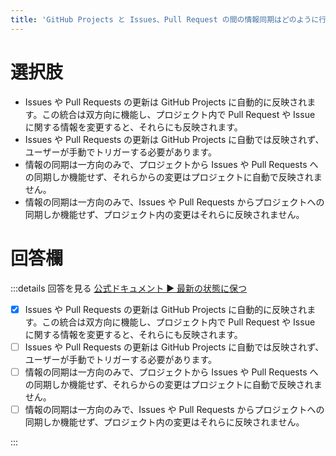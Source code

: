 ```yaml
---
title: 'GitHub Projects と Issues、Pull Request の間の情報同期はどのように行われますか？'
---
```


# 選択肢

- Issues や Pull Requests の更新は GitHub Projects に自動的に反映されます。この統合は双方向に機能し、プロジェクト内で Pull Request や Issue に関する情報を変更すると、それらにも反映されます。
- Issues や Pull Requests の更新は GitHub Projects に自動では反映されず、ユーザーが手動でトリガーする必要があります。
- 情報の同期は一方向のみで、プロジェクトから Issues や Pull Requests への同期しか機能せず、それらからの変更はプロジェクトに自動で反映されません。
- 情報の同期は一方向のみで、Issues や Pull Requests からプロジェクトへの同期しか機能せず、プロジェクト内の変更はそれらに反映されません。

# 回答欄

:::details 回答を見る
[公式ドキュメント ▶ 最新の状態に保つ](https://docs.github.com/ja/issues/planning-and-tracking-with-projects/learning-about-projects/about-projects#staying-up-to-date)

- [x] Issues や Pull Requests の更新は GitHub Projects に自動的に反映されます。この統合は双方向に機能し、プロジェクト内で Pull Request や Issue に関する情報を変更すると、それらにも反映されます。
- [ ] Issues や Pull Requests の更新は GitHub Projects に自動では反映されず、ユーザーが手動でトリガーする必要があります。
- [ ] 情報の同期は一方向のみで、プロジェクトから Issues や Pull Requests への同期しか機能せず、それらからの変更はプロジェクトに自動で反映されません。
- [ ] 情報の同期は一方向のみで、Issues や Pull Requests からプロジェクトへの同期しか機能せず、プロジェクト内の変更はそれらに反映されません。

:::

